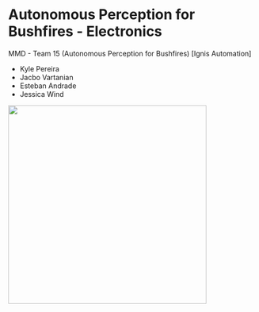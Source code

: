 #  Autonomous Perception for Bushfires - Electronics
MMD - Team 15 (Autonomous Perception for Bushfires) [Ignis Automation]
- Kyle Pereira
- Jacbo Vartanian
- Esteban Andrade
- Jessica  Wind



<img src="https://github.com/lihuang3/ur5_notebook/blob/master/media/demo1.gif" width="400">
